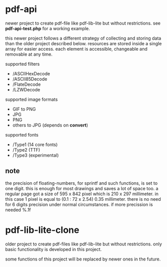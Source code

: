 # pdf-api

newer project to create pdf-file like pdf-lib-lite but without restrictions.
see **pdf-api-test.php** for a working example.

this newer project follows a different strategy of collecting and storing data than the older project described below.
resources are stored inside a single array for easier access.
each element is accessible, changeable and removable at any time.

supported filters
* /ASCIIHexDecode
* /ASCII85Decode
* /FlateDecode
* /LZWDecode

supported image formats
* GIF to PNG
* JPG
* PNG
* others to JPG (depends on **convert**)

supported fonts
* /Type1 (14 core fonts)
* /Type2 (TTF)
* /Type3 (experimental)

## note ##

the precision of floating-numbers, for sprintf and such functions, is set to one digit.
this is enough for most drawings and saves a lot of space too.
a regular page got a size of 595 x 842 pixel which is 210 x 297 millimeter.
in this case 1 pixel is equal to (0.1 : 72 x 2.54) 0.35 millimeter.
there is no need for 6 digits precision under normal circumstances.
if more precission is needed %.1f

# pdf-lib-lite-clone

older project to create pdf-files like pdf-lib-lite but without restrictions.
only basic functionality is developed in this project.

some functions of this project will be replaced by newer ones in the future.
